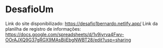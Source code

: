 # DesafioUm
Link do site disponibilizado: https://desafio1bernardo.netlify.app/
Link da planilha de registro de informações: https://docs.google.com/spreadsheets/d/1v9iyrva4Fwv-OOrAJXQ9G37gRGX9MAsBiiEbgNWBT28/edit?usp=sharing
